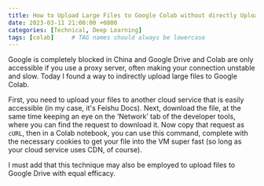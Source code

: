 ```yaml
---
title: How to Upload Large Files to Google Colab without directly Uploading to Google Services
date: 2023-03-11 21:00:00 +0800
categories: [Technical, Deep Learning]
tags: [colab]     # TAG names should always be lowercase
---
```


Google is completely blocked in China and Google Drive and Colab are only accessible if you use a proxy server, often making your connection unstable and slow. Today I found a way to indirectly upload large files to Google Colab.

First, you need to upload your files to another cloud service that is easily accessible (in my case, it's Feishu Docs). Next, download the file, at the same time keeping an eye on the ‘Network’ tab of the developer tools, where you can find the request to download it. Now copy that request as `cURL`, then in a Colab notebook, you can use this command, complete with the necessary cookies to get your file into the VM super fast (so long as your cloud service uses CDN, of course).

I must add that this technique may also be employed to upload files to Google Drive with equal efficacy.